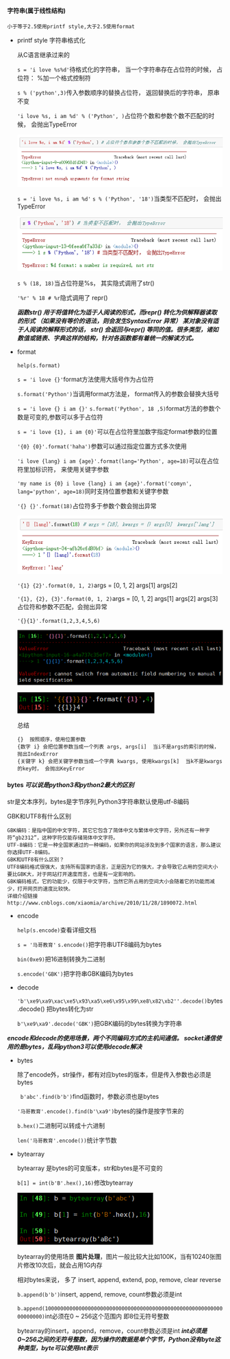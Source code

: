 #### 字符串(属于线性结构)

    小于等于2.5使用printf style,大于2.5使用format

* printf style 字符串格式化

  从C语言继承过来的

  `s = 'i love %s%d'`待格式化的字符串， 当一个字符串存在占位符的时候， 占位符： %加一个格式控制符

  `s % ('python',3)`传入参数顺序的替换占位符， 返回替换后的字符串， 原串不变

  `'i love %s, i am %d' % ('Python', )`占位符个数和参数个数不匹配的时候， 会抛出TypeError

  ![](images/printf1.png)

  `s = 'i love %s, i am %d'` `s % ('Python', '18')`当类型不匹配时， 会抛出TypeError

  ![](images/printf2.png)

  `s % (18, 18)`当占位符是%s， 其实隐式调用了str()

  `'%r' % 18 # %r`隐式调用了 repr()

  ***函数str() 用于将值转化为适于人阅读的形式，而repr() 转化为供解释器读取的形式
（如果没有等价的语法，则会发生SyntaxError 异常） 某对象没有适于人阅读的解释形式的话， str() 会返回与repr()
   等同的值。很多类型，诸如数值或链表、字典这样的结构，针对各函数都有着统一的解读方式。***

* format

  `help(s.format)`

  `s = 'i love {}'`format方法使用大括号作为占位符

  `s.format('Python')`当调用format方法是， format传入的参数会替换大括号

  `s = 'i love {} i am {}'` `s.format('Python', 18 ,5)`format方法的参数个数是可变的,参数可以多于占位符

  `s = 'i love {1}, i am {0}'`可以在占位符里加数字指定format参数的位置

  `'{0} {0}'.format('haha')`参数可以通过指定位置方式多次使用

  `'i love {lang} i am {age}'.format(lang='Python', age=18)`可以在占位符里加标识符， 来使用关键字参数

  `'my name is {0} i love {lang} i am {age}'.format('comyn', lang='python', age=18)`同时支持位置参数和关键字参数

  `'{} {}'.format(18)`占位符多于参数个数会抛出异常

  ![](images/format3.png)

  `'{1} {2}'.format(0, 1, 2)`args = [0, 1, 2] args[1] args[2]

  `'{1}, {2}, {3}'.format(0, 1, 2)`args = [0, 1, 2]  args[1]  args[2] args[3]占位符和参数不匹配，会抛出异常

  `'{}{1}'.format(1,2,3,4,5,6)`

  ![](images/format4.png)



  ![](images/format1.png)

  总结
  ```
  {}  按照顺序，使用位置参数
  {数字 i} 会把位置参数当成一个列表 args, args[i]  当i不是args的索引的时候， 抛出IndexError
  {关键字 k} 会把关键字参数当成一个字典 kwargs, 使用kwargs[k]  当k不是kwargs的key时， 会抛出KeyError
  ```

#### bytes ***可以说是python3和python2最大的区别***

  str是文本序列，bytes是字节序列,Python3字符串默认使用utf-8编码

  GBK和UTF8有什么区别
  ```
  GBK编码：是指中国的中文字符，其它它包含了简体中文与繁体中文字符，另外还有一种字符“gb2312”，这种字符仅能存储简体中文字符。
  UTF-8编码：它是一种全国家通过的一种编码，如果你的网站涉及到多个国家的语言，那么建议你选择UTF-8编码。
  GBK和UTF8有什么区别？
  UTF8编码格式很强大，支持所有国家的语言，正是因为它的强大，才会导致它占用的空间大小要比GBK大，对于网站打开速度而言，也是有一定影响的。
  GBK编码格式，它的功能少，仅限于中文字符，当然它所占用的空间大小会随着它的功能而减少，打开网页的速度比较快。
  详细介绍链接http://www.cnblogs.com/xiaomia/archive/2010/11/28/1890072.html
  ```

* encode

  `help(s.encode)`查看详细文档

  `s = '马哥教育'` `s.encode()`把字符串UTF8编码为bytes

  `bin(0xe9)`把16进制转换为二进制

  `s.encode('GBK')`把字符串GBK编码为bytes

* decode

  `'b'\xe9\xa9\xac\xe5\x93\xa5\xe6\x95\x99\xe8\x82\xb2''.decode()`bytes.decode() 把bytes转化为str

  `b'\xe9\xa9'.decode('GBK')`把GBK编码的bytes转换为字符串

***encode和decode的使用场景，两个不同编码方式的主机间通信。
  socket通信使用的是bytes，乱码python3可以使用decode解决***

* bytes

  除了encode外，str操作，都有对应bytes的版本，但是传入参数也必须是bytes

  ` b'abc'.find(b'b')`find函数时，参数必须也是bytes

  `'马哥教育'.encode().find(b'\xa9')`bytes的操作是按字节来的

  `b.hex()`二进制可以转成十六进制

  `len('马哥教育'.encode())`统计字节数

* bytearray

  bytearray 是bytes的可变版本，str和bytes是不可变的

  `b[1] = int(b'B'.hex(),16)`修改bytearray

  ![](images/bytearray1.png)

  bytearray的使用场景 **图片处理**，图片一般比较大比如100K，当有10240张图片修改10次后，就会占用1G内存

  相对bytes来说， 多了 insert, append, extend, pop, remove, clear reverse

  `b.append(b'b')`insert, append, remove, count参数必须是int

  `b.append(100000000000000000000000000000000000000000000000000000000000000000)`int必须在0 ~ 256这个范围内 即8位无符号整数

  bytearray的insert，append，remove，count参数必须是int ***int必须是0~256之间的无符号整数，因为操作的数据是单个字节，Python没有byte这种类型，byte可以使用int表示***   
